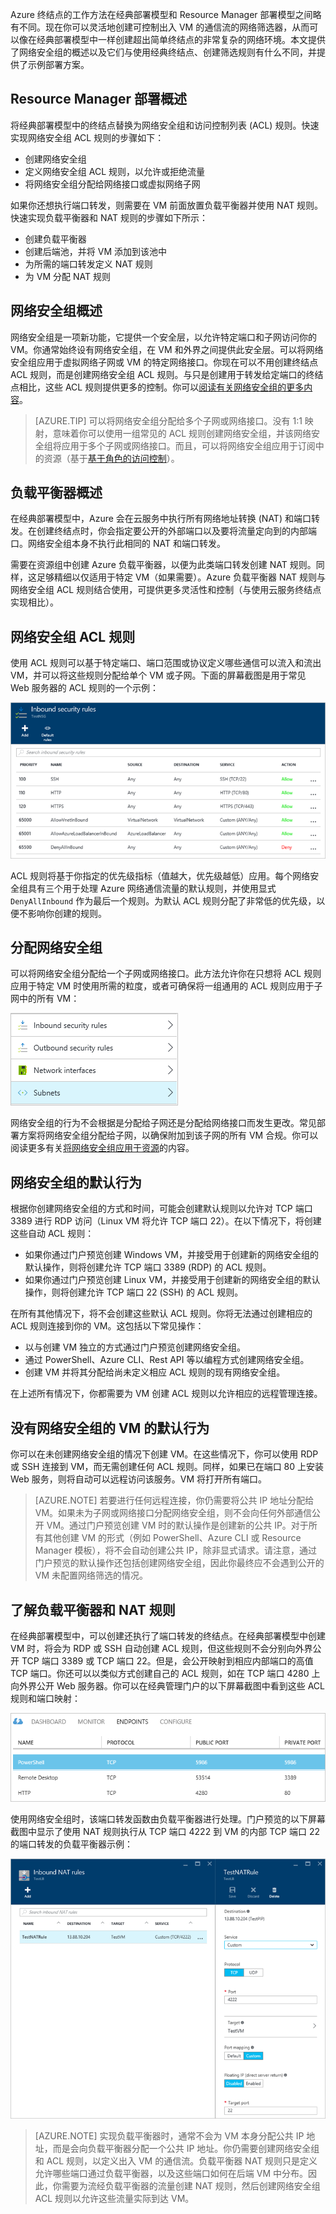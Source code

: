 Azure 终结点的工作方法在经典部署模型和 Resource Manager 部署模型之间略有不同。现在你可以灵活地创建可控制出入 VM 的通信流的网络筛选器，从而可以像在经典部署模型中一样创建超出简单终结点的非常复杂的网络环境。本文提供了网络安全组的概述以及它们与使用经典终结点、创建筛选规则有什么不同，并提供了示例部署方案。


## Resource Manager 部署概述
将经典部署模型中的终结点替换为网络安全组和访问控制列表 (ACL) 规则。快速实现网络安全组 ACL 规则的步骤如下：

- 创建网络安全组
- 定义网络安全组 ACL 规则，以允许或拒绝流量
- 将网络安全组分配给网络接口或虚拟网络子网

如果你还想执行端口转发，则需要在 VM 前面放置负载平衡器并使用 NAT 规则。快速实现负载平衡器和 NAT 规则的步骤如下所示：

- 创建负载平衡器
- 创建后端池，并将 VM 添加到该池中
- 为所需的端口转发定义 NAT 规则
- 为 VM 分配 NAT 规则


## 网络安全组概述
网络安全组是一项新功能，它提供一个安全层，以允许特定端口和子网访问你的 VM。你通常始终设有网络安全组，在 VM 和外界之间提供此安全层。可以将网络安全组应用于虚拟网络子网或 VM 的特定网络接口。你现在可以不用创建终结点 ACL 规则，而是创建网络安全组 ACL 规则。与只是创建用于转发给定端口的终结点相比，这些 ACL 规则提供更多的控制。你可以[阅读有关网络安全组的更多内容](/documentation/articles/virtual-networks-nsg)。

> [AZURE.TIP] 可以将网络安全组分配给多个子网或网络接口。没有 1:1 映射，意味着你可以使用一组常见的 ACL 规则创建网络安全组，并该网络安全组将应用于多个子网或网络接口。而且，可以将网络安全组应用于订阅中的资源（基于[基于角色的访问控制](/documentation/articles/role-based-access-control-what-is)）。


## 负载平衡器概述
在经典部署模型中，Azure 会在云服务中执行所有网络地址转换 (NAT) 和端口转发。在创建终结点时，你会指定要公开的外部端口以及要将流量定向到的内部端口。网络安全组本身不执行此相同的 NAT 和端口转发。

需要在资源组中创建 Azure 负载平衡器，以便为此类端口转发创建 NAT 规则。同样，这足够精细以仅适用于特定 VM（如果需要）。Azure 负载平衡器 NAT 规则与网络安全组 ACL 规则结合使用，可提供更多灵活性和控制（与使用云服务终结点实现相比）。


## 网络安全组 ACL 规则
使用 ACL 规则可以基于特定端口、端口范围或协议定义哪些通信可以流入和流出 VM，并可以将这些规则分配给单个 VM 或子网。下面的屏幕截图是用于常见 Web 服务器的 ACL 规则的一个示例：

![网络安全组 ACL 规则的列表](./media/virtual-machines-common-endpoints-in-resource-manager/example-acl-rules.png)

ACL 规则将基于你指定的优先级指标（值越大，优先级越低）应用。每个网络安全组具有三个用于处理 Azure 网络通信流量的默认规则，并使用显式 `DenyAllInbound` 作为最后一个规则。为默认 ACL 规则分配了非常低的优先级，以便不影响你创建的规则。


## 分配网络安全组
可以将网络安全组分配给一个子网或网络接口。此方法允许你在只想将 ACL 规则应用于特定 VM 时使用所需的粒度，或者可确保将一组通用的 ACL 规则应用于子网中的所有 VM：

![将 NSG 应用于网络接口或子网](./media/virtual-machines-common-endpoints-in-resource-manager/apply-nsg-to-resources.png)

网络安全组的行为不会根据是分配给子网还是分配给网络接口而发生更改。常见部署方案将网络安全组分配给子网，以确保附加到该子网的所有 VM 合规。你可以阅读更多有关[将网络安全组应用于资源](/documentation/articles/virtual-networks-nsg#associating-nsgs)的内容。


## 网络安全组的默认行为
根据你创建网络安全组的方式和时间，可能会创建默认规则以允许对 TCP 端口 3389 进行 RDP 访问（Linux VM 将允许 TCP 端口 22）。在以下情况下，将创建这些自动 ACL 规则：

- 如果你通过门户预览创建 Windows VM，并接受用于创建新的网络安全组的默认操作，则将创建允许 TCP 端口 3389 (RDP) 的 ACL 规则。
- 如果你通过门户预览创建 Linux VM，并接受用于创建新的网络安全组的默认操作，则将创建允许 TCP 端口 22 (SSH) 的 ACL 规则。

在所有其他情况下，将不会创建这些默认 ACL 规则。你将无法通过创建相应的 ACL 规则连接到你的 VM。这包括以下常见操作：

- 以与创建 VM 独立的方式通过门户预览创建网络安全组。
- 通过 PowerShell、Azure CLI、Rest API 等以编程方式创建网络安全组。
- 创建 VM 并将其分配给尚未定义相应 ACL 规则的现有网络安全组。

在上述所有情况下，你都需要为 VM 创建 ACL 规则以允许相应的远程管理连接。


## 没有网络安全组的 VM 的默认行为
你可以在未创建网络安全组的情况下创建 VM。在这些情况下，你可以使用 RDP 或 SSH 连接到 VM，而无需创建任何 ACL 规则。同样，如果已在端口 80 上安装 Web 服务，则将自动可以远程访问该服务。VM 将打开所有端口。

> [AZURE.NOTE] 若要进行任何远程连接，你仍需要将公共 IP 地址分配给 VM。如果未为子网或网络接口分配网络安全组，则不会向任何外部通信公开 VM。通过门户预览创建 VM 时的默认操作是创建新的公共 IP。对于所有其他创建 VM 的形式（例如 PowerShell、Azure CLI 或 Resource Manager 模板），将不会自动创建公共 IP，除非显式请求。请注意，通过门户预览的默认操作还包括创建网络安全组，因此你最终应不会遇到公开的 VM 未配置网络筛选的情况。


## 了解负载平衡器和 NAT 规则
在经典部署模型中，可以创建还执行了端口转发的终结点。在经典部署模型中创建 VM 时，将会为 RDP 或 SSH 自动创建 ACL 规则，但这些规则不会分别向外界公开 TCP 端口 3389 或 TCP 端口 22。但是，会公开映射到相应内部端口的高值 TCP 端口。你还可以以类似方式创建自己的 ACL 规则，如在 TCP 端口 4280 上向外界公开 Web 服务器。你可以在经典管理门户的以下屏幕截图中看到这些 ACL 规则和端口映射：

![使用经典终结点进行端口转发](./media/virtual-machines-common-endpoints-in-resource-manager/classic-endpoints-port-forwarding.png)

使用网络安全组时，该端口转发函数由负载平衡器进行处理。门户预览的以下屏幕截图中显示了使用 NAT 规则执行从 TCP 端口 4222 到 VM 的内部 TCP 端口 22 的端口转发的负载平衡器示例：

![用于端口转发的负载平衡器 NAT 规则](./media/virtual-machines-common-endpoints-in-resource-manager/load-balancer-nat-rules.png)

> [AZURE.NOTE] 实现负载平衡器时，通常不会为 VM 本身分配公共 IP 地址，而是会向负载平衡器分配一个公共 IP 地址。你仍需要创建网络安全组和 ACL 规则，以定义出入 VM 的通信流。负载平衡器 NAT 规则只是定义允许哪些端口通过负载平衡器，以及这些端口如何在后端 VM 中分布。因此，你需要为流经负载平衡器的流量创建 NAT 规则，然后创建网络安全组 ACL 规则以允许这些流量实际到达 VM。
<!---HONumber=Mooncake_0627_2016-->